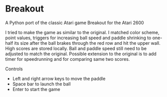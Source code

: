 Breakout
========

A Python port of the classic Atari game Breakout for the Atari 2600

I tried to make the game as similar to the original. I matched color scheme, point values, triggers for increasing ball speed and paddle shrinking to one-half its size after the ball brakes through the red row and hit the upper wall. High scores are stored locally. Ball and paddle speed still need to be adjusted to match the original. Possible extension to the original is to add timer for speedrunning and for comparing same two scores.

Controls
 - Left and right arrow keys to move the paddle
 - Space bar to launch the ball
 - Enter to start the game
